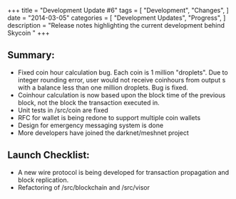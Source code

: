 +++
title = "Development Update #6"
tags = [
    "Development",
    "Changes",
]
date = "2014-03-05"
categories = [
    "Development Updates",
    "Progress",
]
description = "Release notes highlighting the current development behind Skycoin  "
+++

## Summary:

- Fixed coin hour calculation bug. Each coin is 1 million "droplets". Due to integer rounding error, user would not receive coinhours from output s with a balance less than one million droplets. Bug is fixed.
- Coinhour calculation is now based upon the block time of the previous block, not the block the transaction executed in.
- Unit tests in /src/coin are fixed
- RFC for wallet is being redone to support multiple coin wallets
- Design for emergency messaging system is done
- More developers have joined the darknet/meshnet project

## Launch Checklist:
- A new wire protocol is being developed for transaction propagation and block replication.
- Refactoring of /src/blockchain and /src/visor


